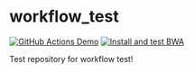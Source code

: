 # workflow_test
[![GitHub Actions Demo](https://github.com/friend1ws/workflow_test/actions/workflows/github-actions-demo.yml/badge.svg)](https://github.com/friend1ws/workflow_test/actions/workflows/github-actions-demo.yml)
[![Install and test BWA](https://github.com/friend1ws/workflow_test/actions/workflows/github-actions-htslib.yml/badge.svg)](https://github.com/friend1ws/workflow_test/actions/workflows/github-actions-htslib.yml)

Test repository for workflow test!
